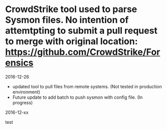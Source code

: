 # CrowdStrike tool used to parse Sysmon files.  No intention of attemtpting to submit a pull request to merge with original location:  https://github.com/CrowdStrike/Forensics

2016-12-26 
- updated tool to pull files from remote systems. (Not tested in production environment)
- Future update to add batch to push sysmon with config file.  (In progress)

2016-12-xx

test
